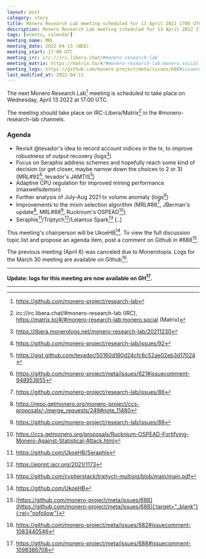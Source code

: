 ```yaml
---
layout: post
category: story
title: Monero Research Lab meeting scheduled for 13 April 2022 1700 UTC
description: Monero Research Lab meeting scheduled for 13 April 2022 1700 UTC on irc/Matrix channels.
tags: [events, calendar]
meeting_name: MRL
meeting_date: 2022-04-13 (WED)
meeting_start: 17:00 UTC
meeting_irc: irc://irc.libera.chat/#monero-research-lab
meeting_matrix: https://matrix.to/#/#monero-research-lab:monero.social
meeting_logs: https://github.com/monero-project/meta/issues/688#issuecomment-1098386708
last_modified_at: 2022-04-13
---
```


The next Monero Research Lab[^1] meeting is scheduled to take place on Wednesday, April 13 2022 at 17:00 UTC.

The meeting should take place on IRC-Libera/Matrix[^2] in the #monero-research-lab channels.

### Agenda

- Revisit @tevador's idea to record account indices in the tx, to improve robustness of output recovery (logs[^3])
- Focus on Seraphis address schemes and hopefully reach some kind of decision (or get closer, maybe narrow down the choices to 2 or 3) (MRL#92[^4], tevador's JAMTIS[^5])
- Adaptive CPU regulation for improved mining performance (maxwellsdemon)
- Further analysis of July-Aug 2021 tx volume anomaly (logs[^6])
- Improvements to the mixin selection algorithm (MRL#86[^7], JBerman's update[^8], MRL#88[^9], Rucknium's OSPEAD[^10]) 
- Seraphis[^11]/Triptych[^12]/Lelantus Spark[^13]
[..]


This meeting's chairperson will be UkoeHB[^14]. To view the full discussion topic list and propose an agenda item, post a comment on Github in #688[^15].

The previous meeting (April 6) was canceled due to Monerotopia. Logs for the March 30 meeting are available on Github[^16].

---

**Update: logs for this meeting are now available on GH[^17].**

---

[^1]: https://github.com/monero-project/research-lab
[^2]: irc://irc.libera.chat/#monero-research-lab (IRC), https://matrix.to/#/#monero-research-lab:monero.social (Matrix)
[^3]: https://libera.monerologs.net/monero-research-lab/20211230
[^4]: https://github.com/monero-project/research-lab/issues/92
[^5]: https://gist.github.com/tevador/50160d160d24cfc6c52ae02eb3d17024
[^6]: https://github.com/monero-project/meta/issues/621#issuecomment-948953655
[^7]: https://github.com/monero-project/research-lab/issues/86
[^8]: https://repo.getmonero.org/monero-project/ccs-proposals/-/merge_requests/249#note_11480
[^9]: https://github.com/monero-project/research-lab/issues/88
[^10]: https://ccs.getmonero.org/proposals/Rucknium-OSPEAD-Fortifying-Monero-Against-Statistical-Attack.html
[^11]: https://github.com/UkoeHB/Seraphis
[^12]: https://eprint.iacr.org/2021/1173
[^13]: https://github.com/cypherstack/triptych-multisig/blob/main/main.pdf
[^14]: https://github.com/UkoeHB
[^15]: [https://github.com/monero-project/meta/issues/688](https://github.com/monero-project/meta/issues/688){:target="_blank"}{:rel="nofollow"}
[^16]: https://github.com/monero-project/meta/issues/682#issuecomment-1083440546
[^17]: https://github.com/monero-project/meta/issues/688#issuecomment-1098386708
